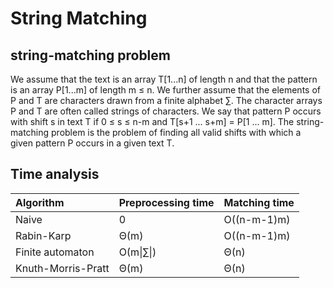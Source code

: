 # String Matching
## string-matching problem
We assume that the text is an array T[1...n] of length n and that the pattern is an array P[1...m] of length m ≤ n. 
We further assume that the elements of P and T are characters drawn from a finite alphabet ∑.
The character arrays P and T are often called strings of characters.
We say that pattern P occurs with shift s in text T if 0 ≤ s ≤ n-m and T[s+1 ... s+m] = P[1 ... m].
The string-matching problem is the problem of finding all valid shifts with which a given pattern P occurs in a given text T.

## Time analysis
|     Algorithm      | Preprocessing time | Matching time |
| :----------------- | :----------------- | :------------ |
| Naive              |  0                 |  Ο((n-m-1)m)  |
| Rabin-Karp         |  Θ(m)              |  Ο((n-m-1)m)  |
| Finite automaton   |  Ο(m\|∑\|)         |  Θ(n)         |
| Knuth-Morris-Pratt |  Θ(m)              |  Θ(n)         |